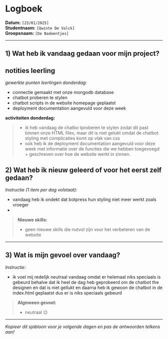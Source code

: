 # Logboek

**Datum:** `[23/01/2025]`  
**Studentnaam:** `[Qwinte De Valck]`  
**Groepsnaam:** `[De Badeentjes]`

---

## 1) Wat heb ik vandaag gedaan voor mijn project?

## notities leerling

*gewerkte punten leerlingen donderdag:*
- connectie gemaakt met onze mongodb database
- chatbot proberen te stylen 
- chatbot scripts in de website homepage geplaatst
- deployment documentation aangevuld voor deze week

**activiteiten donderdag:**
> - ik heb vandaag de chatbo tproberen te stylen zodat dit past binnen onze HTML files, maar dit is niet gelukt omdat de chatbot styling met complicaties komt op vlak van css
> - ook heb ik de deployment documentation aangevuld voor deze week met informatie over de functies die we hebben toegevoegd + geschreven over hoe de website werkt in zinnen.


## 2) Wat heb ik nieuw geleerd of voor het eerst zelf gedaan?

*Instructie (1 item per dag volstaat):*  
- vandaag heb ik ondekt dat botpress hun styling niet meer werkt zoals vroeger
- 

> **Nieuwe skills:**  
> - geen nieuwe skills die nutvol zijn voor het verbeteren van de website

---

## 3) Wat is mijn gevoel over vandaag?

*Instructie:*  
- ik voel mij redelijk neutraal vandaag omdat er helemaal niks speciaals is gebeurd behalve dat ik heel de dag heb geprobeerd om de chatbot the designen en dat is niet gellukt en daarna heb ik gewoon de chatbot in de index.html geplaatst dus er is niks speciaals gebeurd


> **Algmeeen gevoel:**  
> - neutraal 😐

---

*Kopieer dit sjabloon voor je volgende dagen en pas de antwoorden telkens aan!*
